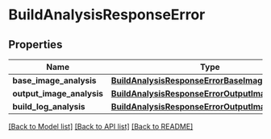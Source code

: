 # BuildAnalysisResponseError

## Properties
Name | Type | Description | Notes
------------ | ------------- | ------------- | -------------
**base_image_analysis** | [**BuildAnalysisResponseErrorBaseImageAnalysis**](BuildAnalysisResponseErrorBaseImageAnalysis.md) |  |
**output_image_analysis** | [**BuildAnalysisResponseErrorOutputImageAnalysis**](BuildAnalysisResponseErrorOutputImageAnalysis.md) |  |
**build_log_analysis** | [**BuildAnalysisResponseErrorOutputImageAnalysis**](BuildAnalysisResponseErrorOutputImageAnalysis.md) |  |

[[Back to Model list]](../README.md#documentation-for-models) [[Back to API list]](../README.md#documentation-for-api-endpoints) [[Back to README]](../README.md)

